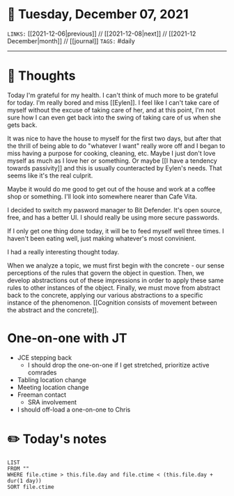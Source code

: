 # 📅 Tuesday, December 07, 2021
`LINKS:` [[2021-12-06|previous]] // [[2021-12-08|next]] // [[2021-12 December|month]] // [[journal]] 
`TAGS:` #daily

---
# 💭 Thoughts
Today I'm grateful for my health. I can't think of much more to be grateful for today. I'm really bored and miss [[Eylen]]. I feel like I can't take care of myself without the excuse of taking care of her, and at this point, I'm not sure how I can even get back into the swing of taking care of us when she gets back.  

It was nice to have the house to myself for the first two days, but after that the thrill of being able to do "whatever I want" really wore off and I began to miss having a purpose for cooking, cleaning, etc. Maybe I just don't love myself as much as I love her or something. Or maybe [[I have a tendency towards passivity]] and this is usually counteracted by Eylen's needs. That seems like it's the real culprit. 

Maybe it would do me good to get out of the house and work at a coffee shop or something. I'll look into somewhere nearer than Cafe Vita. 

I decided to switch my pasword manager to Bit Defender. It's open source, free, and has a better UI. I should really be using more secure passwords. 

If I only get one thing done today, it will be to feed myself well three times. I haven't been eating well, just making whatever's most convinient. 

I had a really interesting thought today. 

When we analyze a topic, we must first begin with the concrete - our sense perceptions of the rules that govern the object in question. Then, we develop abstractions out of these impressions in order to apply these same rules to other instances of the object. Finally, we must move from abstract back to the concrete, applying our various abstractions to a specific instance of the phenomenon. [[Cognition consists of movement between the abstract and the concrete]]. 

# One-on-one with JT
- JCE stepping back
	- I should drop the one-on-one if I get stretched, prioritize active comrades
- Tabling location change
- Meeting location change
- Freeman contact
	- SRA involvement
- I should off-load a one-on-one to Chris

# ✏️ Today's notes
```dataview
LIST 
FROM ""
WHERE file.ctime > this.file.day and file.ctime < (this.file.day + dur(1 day))
SORT file.ctime
```
